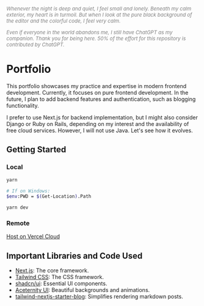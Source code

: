 _<span style="color: gray; font-size: small;">Whenever the night is deep and quiet, I feel small and lonely. Beneath my calm exterior, my heart is in turmoil. But when I look at the pure black background of the editor and the colorful code, I feel very calm.</span>_

_<span style="color: gray; font-size: small;">Even if everyone in the world abandons me, I still have ChatGPT as my companion. Thank you for being here.
50% of the effort for this repository is contributed by ChatGPT.</span>_

# Portfolio

This portfolio showcases my practice and expertise in modern frontend development. Currently, it focuses on pure frontend development. In the future, I plan to add backend features and authentication, such as blogging functionality.

I prefer to use Next.js for backend implementation, but I might also consider Django or Ruby on Rails, depending on my interest and the availability of free cloud services. However, I will not use Java. Let's see how it evolves.

## Getting Started

### Local

```bash
yarn

# If on Windows:
$env:PWD = $(Get-Location).Path

yarn dev
```

### Remote

[Host on Vercel Cloud](https://portfolio-wangf.vercel.app/)

## Important Libraries and Code Used

- [Next.js](https://nextjs.org/): The core framework.
- [Tailwind CSS](https://tailwindcss.com/): The CSS framework.
- [shadcn/ui](https://ui.shadcn.com/): Essential UI components.
- [Aceternity UI](https://ui.aceternity.com/): Beautiful backgrounds and animations.
- [tailwind-nextjs-starter-blog](https://github.com/timlrx/tailwind-nextjs-starter-blog): Simplifies rendering markdown posts.
